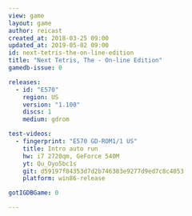 ```yaml
---
view: game
layout: game
author: reicast
created_at: 2018-03-25 09:00
updated_at: 2019-05-02 09:00
id: next-tetris-the-on-line-edition
title: "Next Tetris, The - On-line Edition"
gamedb-issue: 0

releases:
  - id: "E570"
    region: US
    version: "1.100"
    discs: 1
    medium: gdrom

test-videos:
  - fingerprint: "E570 GD-ROM1/1 US"
    title: Intro auto run
    hw: i7 2720qm, GeForce 540M
    yt: Qu_Oyo5bc1s
    git: d59197f84353d7d2b746383e9277d9ed7c8c4053
    platform: win86-release

gotIGDBGame: 0

---
```

